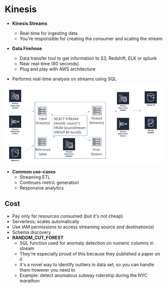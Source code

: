 # Kinesis 

- **Kinesis Streams** 
  - Real-time for ingesting data 
  - You're responsible for creating the consumer and scaling the stream 
- **Data Firehose**
  - Data transfer tool to get information to S3, Redshift, ELK or splunk 
  - Near real-time (60 seconds)
  - Plug and play with AWS architecture

- Performs real-time analysis on streams using SQL

![kinesis](screenshots/kinesis.PNG)

- **Common use-cases**
  - Streaming ETL 
  - Continues metric generation 
  - Responsive analytics

## Cost
- Pay only for resources consumed (but it's not cheap)
- Serverless; scales automatically 
- Use IAM permissions to access streaming source and destination(s)
- Schema discovery
- **RANDOM_CUT_FOREST**
  - SQL function used for anomaly detection on numeric columns in stream 
  - They're especially proud of this because they published a paper on it 
  - it's a novel way to identify outliers in data set, so you can handle them however you need to 
  - Example: detect anomalous subway ridership during the NYC marathon
